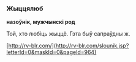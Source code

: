 ### Жыццялюб
**назоўнік, мужчынскі род**

Той, хто любіць жыццё. Гэта быў сапраўдны ж.

<a rel="author">[http://rv-blr.com/](http://rv-blr.com/slounik.jsp?letterId=0&maskId=0&pageId=964)</a>
